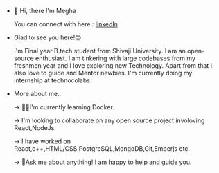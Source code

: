 - 👋 Hi, there I'm Megha 

    You can connect with here :   [linkedln](https://www.linkedin.com/in/megha-rathod-abab531b1/)

- Glad to see you here!😍


   I'm Final year B.tech student from Shivaji University. I am an open-source enthusiast. I am tinkering with large codebases from my freshmen year and I love exploring new Technology. Apart from that I also love to guide and Mentor newbies. I'm currently doing my internship at technocolabs.

- More about me..


  -> 👨‍💻I'm currently learning Docker.
  
  -> I'm looking to collaborate on any open source project involoving React,NodeJs.
  
  -> I have worked on React,c++,HTML/CSS,PostgreSQL,MongoDB,Git,Emberjs etc.
  
  -> 💌Ask me about anything! I am happy to help and guide you.
  

<!---
Megha0606/Megha0606 is a ✨ special ✨ repository because its `README.md` (this file) appears on your GitHub profile.
You can click the Preview link to take a look at your changes.
--->
